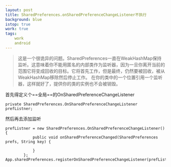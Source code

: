 ```yaml
---
layout: post
title: SharedPreferences.onSharedPreferenceChangeListener不执行
background: blue
istop: true
work: true
tags: 
	work 
	android
---
```


> 这是一个很诡异的问题。SharedPreferences一直在WeakHashMap保持监听。这意味着你不能用匿名的内部类作为监听器，因为一旦你离开当前的范围它将变成回收的目标。它将首先工作，但是最终，仍然要被回收，被从WeakHashMap移除然后停止工作。
在你的类中的一个位置引用一个监听器，这样就好了，提供你的类的实例也不会被销毁。

首先得定义个==全局==的OnSharedPreferenceChangeListener

```
private SharedPreferences.OnSharedPreferenceChangeListener prefListner;

```

然后再去添加监听

```
prefListner = new SharedPreferences.OnSharedPreferenceChangeListener(){
            public void onSharedPreferenceChanged(SharedPreferences prefs, String key) {

            }
        };
App.sharedPreferences.registerOnSharedPreferenceChangeListener(prefListner);

```
